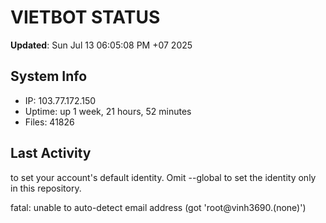 # VIETBOT STATUS
**Updated**: Sun Jul 13 06:05:08 PM +07 2025

## System Info
- IP: 103.77.172.150
- Uptime: up 1 week, 21 hours, 52 minutes
- Files: 41826

## Last Activity

to set your account's default identity.
Omit --global to set the identity only in this repository.

fatal: unable to auto-detect email address (got 'root@vinh3690.(none)')

